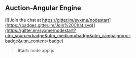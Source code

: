 ## Auction-Angular Engine 

[![Join the chat at https://gitter.im/syxme/nodestart](https://badges.gitter.im/Join%20Chat.svg)](https://gitter.im/syxme/nodestart?utm_source=badge&utm_medium=badge&utm_campaign=pr-badge&utm_content=badge)

> **Start:** node app.js
